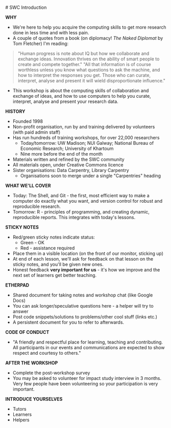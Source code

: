 # SWC Introduction

**WHY**

* We're here to help you acquire the computing skills to get more research done in less time and with less pain.
* A couple of quotes from a book (on diplomacy! *The Naked Diplomat* by Tom Fletcher) I'm reading:

> "Human progress is note about IQ but how we collaborate and exchange ideas. Innovation thrives on the ability of smart people to create and compete together."
> "All that information is of course worthless unless you know what questions to ask the machine, and how to interpret the responses you get. Those who can curate, interpret, analyse and present it will wield disproportionate influence."

* This workshop is about the computing skills of collaboration and exchange of ideas, and how to use computers to help you curate, interpret, analyse and present your research data.

**HISTORY**

* Founded 1998
* Non-profit organisation, run by and training delivered by volunteers (with paid admin staff)
* Has run hundreds of training workshops, for over 22,000 researchers
    * Today/tomorrow: UW Madison; NUI Galway; National Bureau of Economic Research; University of Khartoum
    * Nine more before the end of the month
* Materials written and refined by the SWC community
* All materials open, under Creative Commons licence
* Sister organisations: Data Carpentry, Library Carpentry
    * Organisations soon to merge under a single "Carpentries" heading

**WHAT WE'LL COVER**

* Today: The Shell, and Git - the first, most efficient way to make a computer do exactly what you want, and version control for robust and reproducible research.
* Tomorrow: R - principles of programming, and creating dynamic, reproducible reports. This integrates with today's lessons.

**STICKY NOTES**

* Red/green sticky notes indicate status:
    * Green - OK
    * Red - assistance required
* Place them in a visible location (on the front of our monitor, sticking up)
* At end of each lesson, we'll ask for feedback on that lesson on the sticky notes, and you'll be given new ones.
* Honest feedback **very important for us** - it's how we improve and the next set of learners get better teaching.

**ETHERPAD**

* Shared document for taking notes and workshop chat (like Google Docs)
* You can ask longer/speculative questions here - a helper will try to answer
* Post code snippets/solutions to problems/other cool stuff (links etc.)
* A persistent document for you to refer to afterwards.

**CODE OF CONDUCT**

* "A friendly and respectful place for learning, teaching and contributing. All participants in our events and communications are expected to show respect and courtesy to others."

**AFTER THE WORKSHOP** 

* Complete the post-workshop survey
* You may be asked to volunteer for impact study interview in 3 months. Very few people have been volunteering so your participation is very important.

**INTRODUCE YOURSELVES**

* Tutors
* Learners
* Helpers